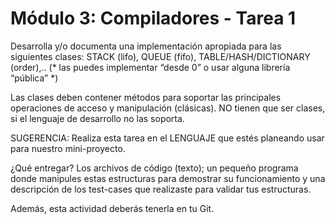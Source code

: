 # Módulo 3: Compiladores - Tarea 1

Desarrolla y/o documenta una implementación apropiada para las siguientes clases: STACK (lifo), QUEUE (fifo),
TABLE/HASH/DICTIONARY (order),.. (* las puedes implementar “desde 0” o usar alguna librería “pública” *)

Las clases deben contener métodos para soportar las principales operaciones de acceso y manipulación (clásicas). NO
tienen que ser clases, si el lenguaje de desarrollo no las soporta.

SUGERENCIA: Realiza esta tarea en el LENGUAJE que estés planeando usar para nuestro mini-proyecto.

¿Qué entregar? Los archivos de código (texto); un pequeño programa donde manipules estas estructuras para demostrar
su funcionamiento y una descripción de los test-cases que realizaste para validar tus estructuras.

Además, esta actividad deberás tenerla en tu Git.
